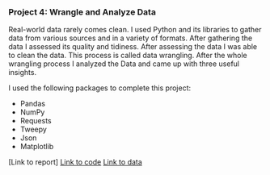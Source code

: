 ### Project 4: Wrangle and Analyze Data
Real-world data rarely comes clean. I used Python and its libraries to gather data from various sources and in a variety of formats. After gathering the data I assessed its quality and tidiness. After assessing the data I was able to clean the data. This process is called data wrangling. After the whole wrangling process I analyzed the Data and came up with three useful insights.

I used the following packages to complete this project:

- Pandas
- NumPy
- Requests
- Tweepy
- Json
- Matplotlib

[Link to report]
[Link to code](https://github.com/NickZward/Nanodegree-Data-Analyst/blob/master/Project%204/wrangle_act.ipynb)
[Link to data](https://github.com/NickZward/Nanodegree-Data-Analyst/tree/master/Project%204/Data)

